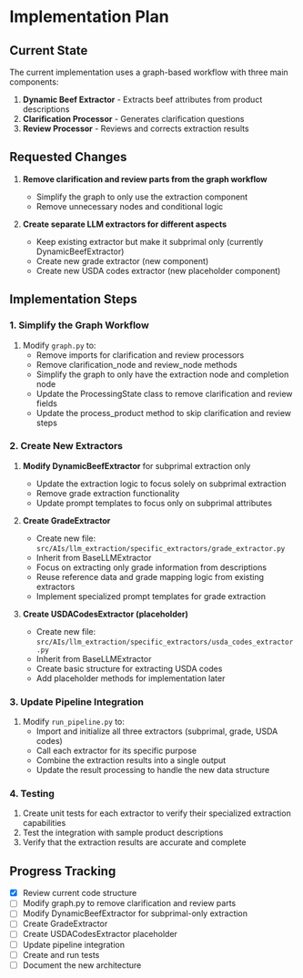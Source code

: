 # Implementation Plan

## Current State
The current implementation uses a graph-based workflow with three main components:
1. **Dynamic Beef Extractor** - Extracts beef attributes from product descriptions
2. **Clarification Processor** - Generates clarification questions
3. **Review Processor** - Reviews and corrects extraction results

## Requested Changes

1. **Remove clarification and review parts from the graph workflow**
   - Simplify the graph to only use the extraction component
   - Remove unnecessary nodes and conditional logic

2. **Create separate LLM extractors for different aspects**
   - Keep existing extractor but make it subprimal only (currently DynamicBeefExtractor)
   - Create new grade extractor (new component)
   - Create new USDA codes extractor (new placeholder component)

## Implementation Steps

### 1. Simplify the Graph Workflow

1. Modify `graph.py` to:
   - Remove imports for clarification and review processors
   - Remove clarification_node and review_node methods
   - Simplify the graph to only have the extraction node and completion node
   - Update the ProcessingState class to remove clarification and review fields
   - Update the process_product method to skip clarification and review steps

### 2. Create New Extractors

1. **Modify DynamicBeefExtractor** for subprimal extraction only
   - Update the extraction logic to focus solely on subprimal extraction
   - Remove grade extraction functionality
   - Update prompt templates to focus only on subprimal attributes

2. **Create GradeExtractor**
   - Create new file: `src/AIs/llm_extraction/specific_extractors/grade_extractor.py`
   - Inherit from BaseLLMExtractor
   - Focus on extracting only grade information from descriptions
   - Reuse reference data and grade mapping logic from existing extractors
   - Implement specialized prompt templates for grade extraction

3. **Create USDACodesExtractor (placeholder)**
   - Create new file: `src/AIs/llm_extraction/specific_extractors/usda_codes_extractor.py`
   - Inherit from BaseLLMExtractor
   - Create basic structure for extracting USDA codes
   - Add placeholder methods for implementation later

### 3. Update Pipeline Integration

1. Modify `run_pipeline.py` to:
   - Import and initialize all three extractors (subprimal, grade, USDA codes)
   - Call each extractor for its specific purpose
   - Combine the extraction results into a single output
   - Update the result processing to handle the new data structure

### 4. Testing

1. Create unit tests for each extractor to verify their specialized extraction capabilities
2. Test the integration with sample product descriptions
3. Verify that the extraction results are accurate and complete

## Progress Tracking

- [x] Review current code structure
- [ ] Modify graph.py to remove clarification and review parts
- [ ] Modify DynamicBeefExtractor for subprimal-only extraction
- [ ] Create GradeExtractor
- [ ] Create USDACodesExtractor placeholder
- [ ] Update pipeline integration
- [ ] Create and run tests
- [ ] Document the new architecture

